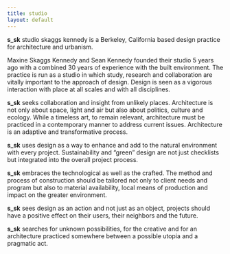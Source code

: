 ```yaml
---
title: studio
layout: default
---
```


**s_sk** studio skaggs kennedy is a Berkeley, California based design practice for architecture and urbanism.

Maxine Skaggs Kennedy and Sean Kennedy founded their studio 5 years ago with a combined 30 years of experience with the built environment. The practice is run as a studio in which study, research and collaboration are vitally important to the approach of design. Design is seen as a vigorous interaction with place at all scales and with all disciplines.

**s_sk** seeks collaboration and insight from unlikely places. Architecture is not only about space, light and air but also about politics, culture and ecology. While a timeless art, to remain relevant, architecture must be practiced in a contemporary manner to address current issues. Architecture is an adaptive and transformative process.

**s_sk** uses design as a way to enhance and add to the natural environment with every project. Sustainability and “green” design are not just checklists but integrated into the overall project process.

**s_sk** embraces the technological as well as the crafted. The method and process of construction should be tailored not only to client needs and program but also to material availability, local means of production and impact on the greater environment.

**s_sk** sees design as an action and not just as an object, projects should have a positive effect on their users, their neighbors and the future.

**s_sk** searches for unknown possibilities, for the creative and for an architecture practiced somewhere between a possible utopia and a pragmatic act.